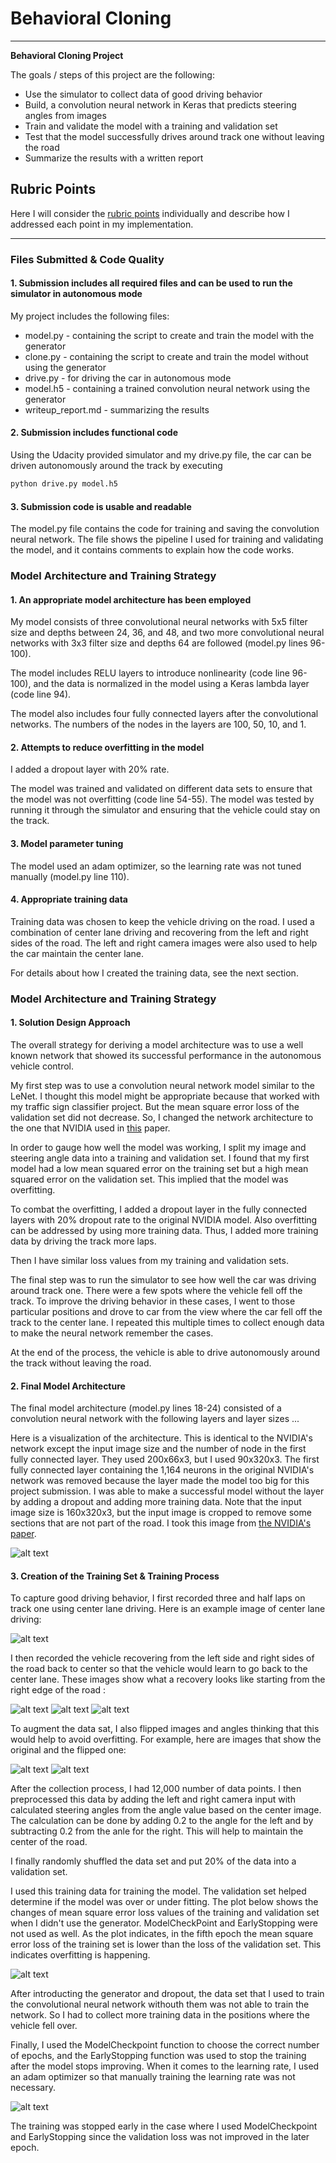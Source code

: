 # **Behavioral Cloning** 

---

**Behavioral Cloning Project**

The goals / steps of this project are the following:

* Use the simulator to collect data of good driving behavior
* Build, a convolution neural network in Keras that predicts steering angles from images
* Train and validate the model with a training and validation set
* Test that the model successfully drives around track one without leaving the road
* Summarize the results with a written report


[//]: # (Image References)

[image1]: ./writeup_images/final_model.png "Model Visualization"
[image2]: ./writeup_images/center_2017_07_24_13_04_59_177.jpg "Center Image"
[image3]: ./writeup_images/center_2017_07_21_09_46_07_301-recovery1.jpg "Recovery Image"
[image4]: ./writeup_images/center_2017_07_21_09_46_07_301-recovery2.jpg "Recovery Image"
[image5]: ./writeup_images/center_2017_07_21_09_46_07_301-recovery3.jpg "Recovery Image"
[image6]: ./writeup_images/left_2017_07_21_09_45_41_362.jpg "Normal Image"
[image7]: ./writeup_images/left_2017_07_21_09_45_41_362_flip.jpg "Flipped Image"
[image8]: ./writeup_images/mean_square_error_loss.png "Model Error Loss"
[image9]: ./writeup_images/mean_square_error_loss_with_earlystopping.png "Model Error Loss with Early Stopping"

## Rubric Points
Here I will consider the [rubric points](https://review.udacity.com/#!/rubrics/432/view) individually and describe how I addressed each point in my implementation.  

---
### Files Submitted & Code Quality

#### 1. Submission includes all required files and can be used to run the simulator in autonomous mode

My project includes the following files:

* model.py - containing the script to create and train the model with the generator
* clone.py - containing the script to create and train the model without using the generator
* drive.py - for driving the car in autonomous mode
* model.h5 - containing a trained convolution neural network using the generator 
* writeup_report.md - summarizing the results

#### 2. Submission includes functional code
Using the Udacity provided simulator and my drive.py file, the car can be driven autonomously around the track by executing 
```sh
python drive.py model.h5
```

#### 3. Submission code is usable and readable

The model.py file contains the code for training and saving the convolution neural network. The file shows the pipeline I used for training and validating the model, and it contains comments to explain how the code works.

### Model Architecture and Training Strategy

#### 1. An appropriate model architecture has been employed

My model consists of three convolutional neural networks with 5x5 filter size and depths between 24, 36, and 48, and two more convolutional neural networks with 3x3 filter size and depths 64 are followed (model.py lines 96-100).

The model includes RELU layers to introduce nonlinearity (code line 96-100), and the data is normalized in the model using a Keras lambda layer (code line 94). 

The model also includes four fully connected layers after the convolutional networks. The numbers of the nodes in the layers are 100, 50, 10, and 1.

#### 2. Attempts to reduce overfitting in the model

I added a dropout layer with 20% rate.

The model was trained and validated on different data sets to ensure that the model was not overfitting (code line 54-55). The model was tested by running it through the simulator and ensuring that the vehicle could stay on the track.

#### 3. Model parameter tuning

The model used an adam optimizer, so the learning rate was not tuned manually (model.py line 110).

#### 4. Appropriate training data

Training data was chosen to keep the vehicle driving on the road. I used a combination of center lane driving and recovering from the left and right sides of the road. The left and right camera images were also used to help the car maintain the center lane.

For details about how I created the training data, see the next section. 

### Model Architecture and Training Strategy

#### 1. Solution Design Approach

The overall strategy for deriving a model architecture was to use a well known network that showed its successful performance in the autonomous vehicle control. 

My first step was to use a convolution neural network model similar to the LeNet. I thought this model might be appropriate because that worked with my traffic sign classifier project. But the mean square error loss of the validation set did not decrease. So, I changed the network architecture to the one that NVIDIA used in [this](https://arxiv.org/pdf/1604.07316) paper. 

In order to gauge how well the model was working, I split my image and steering angle data into a training and validation set. I found that my first model had a low mean squared error on the training set but a high mean squared error on the validation set. This implied that the model was overfitting. 

To combat the overfitting, I added a dropout layer in the fully connected layers with 20% dropout rate to the original NVIDIA model. Also overfitting can be addressed by using more training data. Thus, I added more training data by driving the track more laps.

Then I have similar loss values from my training and validation sets. 

The final step was to run the simulator to see how well the car was driving around track one. There were a few spots where the vehicle fell off the track. To improve the driving behavior in these cases, I went to those particular positions and drove to car from the view where the car fell off the track to the center lane. I repeated this multiple times to collect enough data to make the neural network remember the cases. 

At the end of the process, the vehicle is able to drive autonomously around the track without leaving the road.

#### 2. Final Model Architecture

The final model architecture (model.py lines 18-24) consisted of a convolution neural network with the following layers and layer sizes ...

Here is a visualization of the architecture. This is identical to the NVIDIA's network except the input image size and the number of node in the first fully connected layer. They used 200x66x3, but I used 90x320x3. The first fully connected layer containing the 1,164 neurons in the original NVIDIA's network was removed because the layer made the model too big for this project submission. I was able to make a successful model without the layer by adding a dropout and adding more training data. Note that the input image size is 160x320x3, but the input image is cropped to remove some sections that are not part of the road. I took this image from [the NVIDIA's paper](https://arxiv.org/pdf/1604.07316).

![alt text][image1]

#### 3. Creation of the Training Set & Training Process

To capture good driving behavior, I first recorded three and half laps on track one using center lane driving. Here is an example image of center lane driving:

![alt text][image2]

I then recorded the vehicle recovering from the left side and right sides of the road back to center so that the vehicle would learn to go back to the center lane. These images show what a recovery looks like starting from the right edge of the road :

![alt text][image3]
![alt text][image4]
![alt text][image5]

To augment the data sat, I also flipped images and angles thinking that this would help to avoid overfitting. For example, here are images that show the original and the flipped one:

![alt text][image6]
![alt text][image7]

After the collection process, I had 12,000 number of data points. I then preprocessed this data by adding the left and right camera input with  calculated steering angles from the angle value based on the center image. The calculation can be done by adding 0.2 to the angle for the left and by subtracting 0.2 from the anle for the right. This will help to maintain the center of the road.

I finally randomly shuffled the data set and put 20% of the data into a validation set. 

I used this training data for training the model. The validation set helped determine if the model was over or under fitting. The plot below shows the changes of mean square error loss values of the training and validation set when I didn't use the generator. ModelCheckPoint and EarlyStopping were not used as well. As the plot indicates, in the fifth epoch the mean square error loss of the training set is lower than the loss of the validation set. This indicates overfitting is happening. 

![alt text][image8]

After introducting the generator and dropout, the data set that I used to train the convolutional neural network withouth them was not able to train the network. So I had to collect more training data in the positions where the vehicle fell over. 
 
Finally, I used the ModelCheckpoint function to choose the correct number of epochs, and the EarlyStopping function was used to stop the training after the model stops improving. When it comes to the learning rate, I used an adam optimizer so that manually training the learning rate was not necessary.

![alt text][image9]

The training was stopped early in the case where I used ModelCheckpoint and EarlyStopping since the validation loss was not improved in the later epoch. 